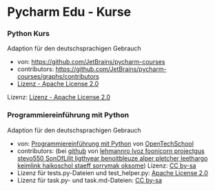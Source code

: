 # Pycharm Edu - Kurse

### Python Kurs
 
Adaption für den deutschsprachigen Gebrauch 

* von: https://github.com/JetBrains/pycharm-courses 
* contributors: https://github.com/JetBrains/pycharm-courses/graphs/contributors
* [Lizenz - Apache License 2.0](https://github.com/JetBrains/pycharm-courses/blob/master/LICENSE)

Lizenz: [Lizenz - Apache License 2.0](https://www.apache.org/licenses/LICENSE-2.0.html)

### Programmiereinführung mit Python

Adaption für den deutschsprachigen Gebrauch 

* von: [Programmiereinführung mit Python](http://opentechschool.github.io/python-beginners/de/index.html)
von [OpenTechSchool](http://opentechschool.org/)
* contributors: (bei [github](http://github.com/OpenTechSchool/python-beginners) von [lehmannro Ivoz foonicorn projectgus stevo550 SonOfLilit ligthyear benoitbleuze alper pletcher leethargo keimlink haikoschol staeff sorrymak oksome](http://github.com/OpenTechSchool/python-beginners/graphs/contributors)) Lizenz: [CC by-sa](http://creativecommons.org/licenses/by-sa/3.0/de)
* Lizenz für tests.py-Dateien und test_helper.py: [Apache License 2.0](https://github.com/JetBrains/pycharm-courses/blob/master/LICENSE)
* Lizenz für task.py- und task.md-Dateien: [CC by-sa](http://creativecommons.org/licenses/by-sa/3.0/de)



